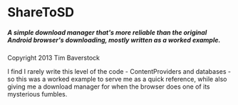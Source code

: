 ShareToSD
=========

##### A simple download manager that's more reliable than the original Android browser's downloading, mostly written as a worked example.

Copyright 2013 Tim Baverstock

I find I rarely write this level of the code - ContentProviders and databases - so this was a worked example to serve me as a quick reference, while also giving me a download manager for when the browser does one of its mysterious fumbles.
